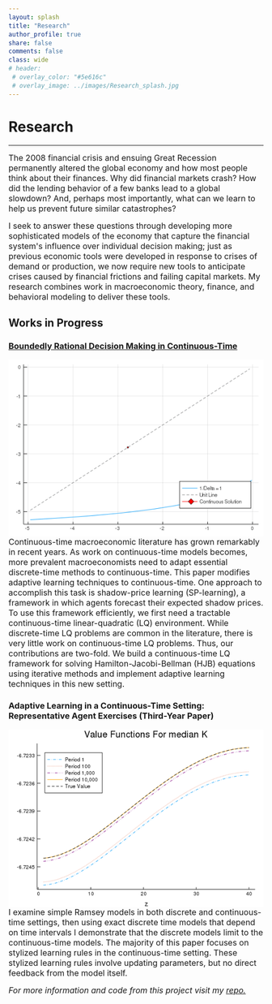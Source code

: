 ```yaml
---
layout: splash
title: "Research"
author_profile: true
share: false 
comments: false
class: wide 
# header:
 # overlay_color: "#5e616c"
 # overlay_image: ../images/Research_splash.jpg
---
```

# Research 
---
<font size="3">
The 2008 financial crisis and ensuing Great Recession permanently altered the global economy and how most people think about their finances. 
Why did financial markets crash? How did the lending behavior of a few banks lead to a global slowdown? 
And, perhaps most importantly, what can we learn to help us prevent future similar catastrophes? 

I seek to answer these questions through developing more sophisticated models of the economy that capture the financial system's influence over individual decision making; just as previous economic tools were developed in response to crises of demand or production, we now require new tools to anticipate crises caused by financial frictions and failing capital markets. 
My research combines work in macroeconomic theory, finance, and behavioral modeling to deliver these tools. 
</font>

## Works in Progress

### [Boundedly Rational Decision Making in Continuous-Time](https://chandlerlester.com/images/Lester_Chandler_Ch2.pdf)
<div>
<img class="img-responsive" style="float:left;margin-right:10px;width:550px;height:350px;" src="/images/Tmap_Convergence.gif" title="Convergence of the discrete-time Tmap to the continuous-time solutions"> 
<font size="3">
Continuous-time macroeconomic literature has grown remarkably in recent
years. As work on continuous-time models becomes, more prevalent macroeconomists need to adapt essential discrete-time methods to continuous-time.
This paper modifies adaptive learning techniques to continuous-time. One approach to accomplish this task is shadow-price learning (SP-learning), a framework in which agents forecast their expected shadow prices. To use this framework efficiently, we first need a tractable continuous-time linear-quadratic (LQ)
environment. While discrete-time LQ problems are common in the literature,
there is very little work on continuous-time LQ problems. Thus, our contributions are two-fold. We build a continuous-time LQ framework for solving
Hamilton-Jacobi-Bellman (HJB) equations using iterative methods and implement adaptive learning techniques in this new setting.
</font>
</div> 


### Adaptive Learning in a Continuous-Time Setting: Representative Agent Exercises (Third-Year Paper) 
<div> 
<img class="img-responsive" style="float:left;margin-right:10px;width:550px;height:350px;" src="/images/Value_med_k.png" title="Performance of the exogenous rule over 10,000 interations"> 
<font size="3">I examine simple Ramsey models in both discrete and continuous-time settings, 
then using exact discrete time models that depend on time intervals I demonstrate that the discrete models limit to the continuous-time models.
The majority of this paper focuses on stylized learning rules in the continuous-time setting. 
These stylized learning rules involve updating parameters, but no direct feedback from the model itself.</font>
</div>

*<font size="3">For more information and code from this project visit my <a href="https://github.com/chandlerlester/Stylized_Learning">repo.</a></font>*

